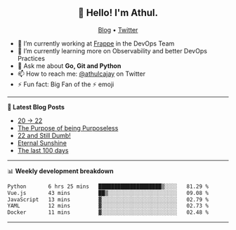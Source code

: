 <h2 align="center">👋 Hello! I'm Athul.</h2>
<p align="center">
  <a href="https://blog.athulcyriac.in">Blog</a> •
  <a href="https://twitter.com/athulcajay">Twitter</a>
</p>


- 🔭 I’m currently working at [Frappe](https://frappe.io) in the DevOps Team
- 🌱 I’m currently learning more on Observability and better DevOps Practices
- 💬 Ask me about **Go, Git and Python**
- 📫 How to reach me: [@athulcajay](https://twitter.com/athulcajay) on Twitter
- ⚡ Fun fact: Big Fan of the :zap: emoji

-------

**📝 Latest Blog Posts**

<!-- BLOG-POST-LIST:START -->
- [20 → 22](https://blog.athulcyriac.in/blog/20-and-22/)
- [The Purpose of being Purposeless](https://blog.athulcyriac.in/blog/purpose/)
- [22 and Still Dumb!](https://blog.athulcyriac.in/blog/2022/)
- [Eternal Sunshine](https://blog.athulcyriac.in/blog/college-trip/)
- [The last 100 days](https://blog.athulcyriac.in/blog/final-year/)
<!-- BLOG-POST-LIST:END -->

-------

📊 **Weekly development breakdown**
<!--START_SECTION:waka-->

```txt
Python       6 hrs 25 mins   ████████████████████▒░░░░   81.29 %
Vue.js       43 mins         ██▒░░░░░░░░░░░░░░░░░░░░░░   09.08 %
JavaScript   13 mins         ▓░░░░░░░░░░░░░░░░░░░░░░░░   02.79 %
YAML         12 mins         ▓░░░░░░░░░░░░░░░░░░░░░░░░   02.73 %
Docker       11 mins         ▓░░░░░░░░░░░░░░░░░░░░░░░░   02.48 %
```

<!--END_SECTION:waka-->

-------
